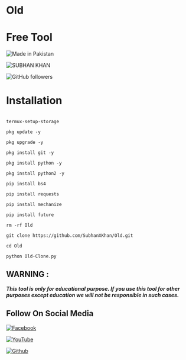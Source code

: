 # Old 
# Free Tool 

![Made in Pakistan](https://img.shields.io/badge/MADE%20IN%20-PAKISTAN-green?style=for-the-badge&logo=appveyor)

![SUBHAN KHAN](https://img.shields.io/badge/SUBHAN%20-KHAN-green?style=for-the-badge&logo=appveyor)

![GitHub followers](https://img.shields.io/github/followers/SubhanXKhan?style=for-the-badge)

# Installation 

```  

termux-setup-storage

pkg update -y

pkg upgrade -y

pkg install git -y

pkg install python -y

pkg install python2 -y

pip install bs4 

pip install requests

pip install mechanize

pip install future

rm -rf Old

git clone https://github.com/SubhanXKhan/Old.git

cd Old

python Old-Clone.py

```

 

 

## WARNING : 

***This tool is only for educational purpose. If you use this tool for other purposes except education we will not be responsible in such cases.***

## Follow On Social Media

<p align="center">

<a href="https://www.facebook.com/YOUR.DAD.SUBHAN"><img title="Facebook" src="https://img.shields.io/badge/Facebook-white?style=for-the-badge&logo=facebook"></a>

<a href="https://www.youtube.com/channel/UCIr5BTdLhltQgW3QQND_H9w"><img title="YouTube" src="https://img.shields.io/badge/YOUTUBE-red?style=for-the-badge&logo=YouTube"></a>

<a href="https://github.com/SubhanXKhan"><img title="Github" src="https://img.shields.io/badge/Github-SUBHAN--KHAN-green?style=for-the-badge&logo=github"></a>

 

